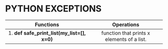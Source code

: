 
# PYTHON EXCEPTIONS

| Functions | Operations |
| :---: | :---: |
| 1. **def safe_print_list(my_list=[], x=0)** | function that prints x elements of a list. |
